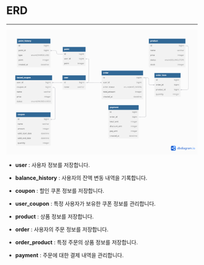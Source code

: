 # ERD

---

![ERD](../images/ERD.png)


- **user** : 사용자 정보를 저장합니다.


- **balance_history** : 사용자의 잔액 변동 내역을 기록합니다.


- **coupon** : 할인 쿠폰 정보를 저장합니다.


- **user_coupon** : 특정 사용자가 보유한 쿠폰 정보를 관리합니다.


- **product** : 상품 정보를 저장합니다.


- **order** : 사용자의 주문 정보를 저장합니다.


- **order_product** : 특정 주문의 상품 정보를 저장합니다.


- **payment** : 주문에 대한 결제 내역을 관리합니다.
